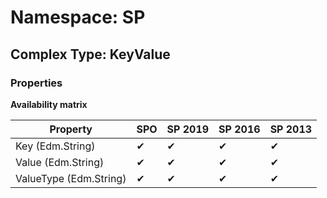 # Namespace: SP

## Complex Type: KeyValue

### Properties

**Availability matrix**

Property | SPO | SP 2019 | SP 2016 | SP 2013
----------|-----|---------|---------|--------
Key (Edm.String) | ✔ | ✔ | ✔ | ✔
Value (Edm.String) | ✔ | ✔ | ✔ | ✔
ValueType (Edm.String) | ✔ | ✔ | ✔ | ✔
